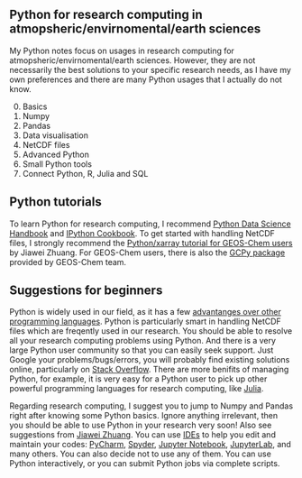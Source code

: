## Python for research computing in atmopsheric/envirnomental/earth sciences
My Python notes focus on usages in research computing for atmopsheric/envirnomental/earth sciences. However, they are not necessarily the best solutions to your specific research needs, as I have my own preferences and there are many Python usages that I actually do not know.

0. Basics
1. Numpy
2. Pandas
3. Data visualisation
4. NetCDF files
5. Advanced Python
6. Small Python tools
7. Connect Python, R, Julia and SQL

## Python tutorials
To learn Python for research computing, I recommend [Python Data Science Handbook](https://jakevdp.github.io/PythonDataScienceHandbook/) and [IPython Cookbook](https://ipython-books.github.io/). To get started with handling NetCDF files, I strongly recommend the [Python/xarray tutorial for GEOS-Chem users](https://github.com/geoschem/GEOSChem-python-tutorial) by Jiawei Zhuang. For GEOS-Chem users, there is also the [GCPy package](https://github.com/geoschem/gcpy) provided by GEOS-Chem team. 

## Suggestions for beginners
Python is widely used in our field, as it has a few [advantanges over other programming languages](https://github.com/geoschem/GEOSChem-python-tutorial#why-python). Python is particularly smart in handling NetCDF files which are freqently used in our research. You should be able to resolve all your research computing problems using Python. And there is a very large Python user community so that you can easily seek support. Just Google your problems/bugs/errors, you will probably find existing solutions online, particularly on [Stack Overflow](https://stackoverflow.com/). There are more benifits of managing Python, for example, it is very easy for a Python user to pick up other powerful programming languages for research computing, like [Julia](https://julialang.org/).

Regarding research computing, I suggest you to jump to Numpy and Pandas right after knowing some Python basics. Ignore anything irrelevant, then you should be able to use Python in your research very soon! Also see suggestions from [Jiawei Zhuang](https://github.com/geoschem/GEOSChem-python-tutorial#how-to-learn-python). You can use [IDEs](https://en.wikipedia.org/wiki/Integrated_development_environment) to help you edit and maintain your codes: [PyCharm](https://www.jetbrains.com/pycharm/), [Spyder](https://www.spyder-ide.org/), [Jupyter Notebook](https://jupyter.org/), [JupyterLab](https://jupyter.org/), and many others. You can also decide not to use any of them. You can use Python interactively, or you can submit Python jobs via complete scripts.
